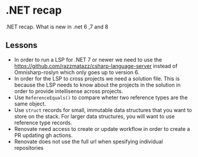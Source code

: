 # .NET recap

.NET recap. What is new in .net 6 ,7 and 8

## Lessons

- In order to run a LSP for .NET 7 or newer we need to use the https://github.com/razzmatazz/csharp-language-server instead of Omnisharp-roslyn which only goes up to version 6.
- In order for the LSP to cross projects we need a solution file. This is because the LSP needs to know about the projects in the solution in order to provide intellisense across projects.
- Use `ReferenceEquals()` to compare wheter two reference types are the same object.
- Use `struct` records for small, immutable data structures that you want to store on the stack. For larger data structures, you will want to use reference type records.
- Renovate need access to create or update workflow in order to create a PR updating gh actions.
- Renovate does not use the full url when spesifying individual repositories

